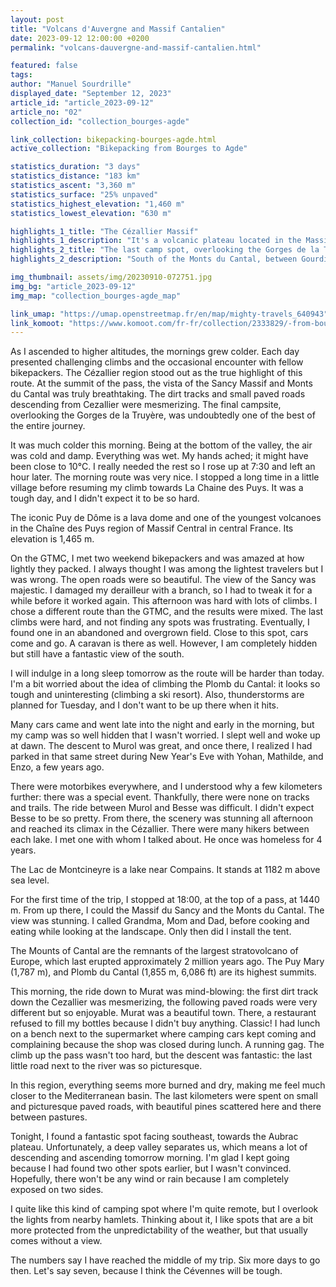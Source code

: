 ```yaml
---
layout: post
title: "Volcans d'Auvergne and Massif Cantalien"
date: 2023-09-12 12:00:00 +0200
permalink: "volcans-dauvergne-and-massif-cantalien.html"

featured: false
tags:
author: "Manuel Sourdrille"
displayed_date: "September 12, 2023"
article_id: "article_2023-09-12"
article_no: "02"
collection_id: "collection_bourges-agde"

link_collection: bikepacking-bourges-agde.html
active_collection: "Bikepacking from Bourges to Agde"

statistics_duration: "3 days"
statistics_distance: "183 km"
statistics_ascent: "3,360 m"
statistics_surface: "25% unpaved"
statistics_highest_elevation: "1,460 m"
statistics_lowest_elevation: "630 m"

highlights_1_title: "The Cézallier Massif"
highlights_1_description: "It's a volcanic plateau located in the Massif Central, between the Monts Dore and the Monts du Cantal. It is one of the five natural regions that make up the Regional Natural Park of the Volcanoes of Auvergne. The average elevation of the massif ranges from 1,200 to 1,500 meters. The highest point in the massif is the Signal du Luguet at 1,547 meters. Up there, the view is incredible."
highlights_2_title: "The last camp spot, overlooking the Gorges de la Truyère."
highlights_2_description: "South of the Monts du Cantal, between Gourdièges and Sainte-Marie, you'll find beautiful dirt paths leading to an open area overlooking the gorges below and the Aubrac further south. It's a perfect place to camp."

img_thumbnail: assets/img/20230910-072751.jpg
img_bg: "article_2023-09-12"
img_map: "collection_bourges-agde_map"

link_umap: "https://umap.openstreetmap.fr/en/map/mighty-travels_640943"
link_komoot: "https://www.komoot.com/fr-fr/collection/2333829/-from-bourges-to-agde"
---
```


As I ascended to higher altitudes, the mornings grew colder. Each day presented challenging climbs and the occasional encounter with fellow bikepackers. The Cézallier region stood out as the true highlight of this route. At the summit of the pass, the vista of the Sancy Massif and Monts du Cantal was truly breathtaking. The dirt tracks and small paved roads descending from Cezallier were mesmerizing. The final campsite, overlooking the Gorges de la Truyère, was undoubtedly one of the best of the entire journey.

It was much colder this morning. Being at the bottom of the valley, the air was cold and damp. Everything was wet. My hands ached; it might have been close to 10°C. I really needed the rest so I rose up at 7:30 and left an hour later. The morning route was very nice. I stopped a long time in a little village before resuming my climb towards La Chaine des Puys. It was a tough day, and I didn't expect it to be so hard.

The iconic Puy de Dôme is a lava dome and one of the youngest volcanoes in the Chaîne des Puys region of Massif Central in central France. Its elevation is 1,465 m.

On the GTMC, I met two weekend bikepackers and was amazed at how lightly they packed. I always thought I was among the lightest travelers but I was wrong. The open roads were so beautiful. The view of the Sancy was majestic. I damaged my derailleur with a branch, so I had to tweak it for a while before it worked again. This afternoon was hard with lots of climbs. I chose a different route than the GTMC, and the results were mixed. The last climbs were hard, and not finding any spots was frustrating. Eventually, I found one in an abandoned and overgrown field. Close to this spot, cars come and go. A caravan is there as well. However, I am completely hidden but still have a fantastic view of the south.

I will indulge in a long sleep tomorrow as the route will be harder than today. I'm a bit worried about the idea of climbing the Plomb du Cantal: it looks so tough and uninteresting (climbing a ski resort). Also, thunderstorms are planned for Tuesday, and I don't want to be up there when it hits.

Many cars came and went late into the night and early in the morning, but my camp was so well hidden that I wasn't worried. I slept well and woke up at dawn. The descent to Murol was great, and once there, I realized I had parked in that same street during New Year's Eve with Yohan, Mathilde, and Enzo, a few years ago.

There were motorbikes everywhere, and I understood why a few kilometers further: there was a special event. Thankfully, there were none on tracks and trails. The ride between Murol and Besse was difficult. I didn't expect Besse to be so pretty. From there, the scenery was stunning all afternoon and reached its climax in the Cézallier. There were many hikers between each lake. I met one with whom I talked about. He once was homeless for 4 years.

The Lac de Montcineyre is a lake near Compains. It stands at 1182 m above sea level.

For the first time of the trip, I stopped at 18:00, at the top of a pass, at 1440 m. From up there, I could the Massif du Sancy and the Monts du Cantal. The view was stunning. I called Grandma, Mom and Dad, before cooking and eating while looking at the landscape. Only then did I install the tent.

The Mounts of Cantal are the remnants of the largest stratovolcano of Europe, which last erupted approximately 2 million years ago. The Puy Mary (1,787 m), and Plomb du Cantal (1,855 m, 6,086 ft) are its highest summits.

This morning, the ride down to Murat was mind-blowing: the first dirt track down the Cezallier was mesmerizing, the following paved roads were very different but so enjoyable. Murat was a beautiful town. There, a restaurant refused to fill my bottles because I didn't buy anything. Classic! I had lunch on a bench next to the supermarket where camping cars kept coming and complaining because the shop was closed during lunch. A running gag. The climb up the pass wasn't too hard, but the descent was fantastic: the last little road next to the river was so picturesque.

In this region, everything seems more burned and dry, making me feel much closer to the Mediterranean basin. The last kilometers were spent on small and picturesque paved roads, with beautiful pines scattered here and there between pastures.

Tonight, I found a fantastic spot facing southeast, towards the Aubrac plateau. Unfortunately, a deep valley separates us, which means a lot of descending and ascending tomorrow morning. I'm glad I kept going because I had found two other spots earlier, but I wasn't convinced. Hopefully, there won't be any wind or rain because I am completely exposed on two sides.

I quite like this kind of camping spot where I'm quite remote, but I overlook the lights from nearby hamlets. Thinking about it, I like spots that are a bit more protected from the unpredictability of the weather, but that usually comes without a view.

The numbers say I have reached the middle of my trip. Six more days to go then. Let's say seven, because I think the Cévennes will be tough.
